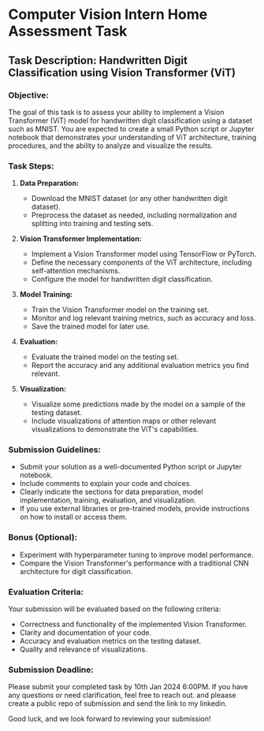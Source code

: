 # Computer Vision Intern Home Assessment Task

## Task Description: Handwritten Digit Classification using Vision Transformer (ViT)

### Objective:
The goal of this task is to assess your ability to implement a Vision Transformer (ViT) model for handwritten digit classification using a dataset such as MNIST. You are expected to create a small Python script or Jupyter notebook that demonstrates your understanding of ViT architecture, training procedures, and the ability to analyze and visualize the results.

### Task Steps:

1. **Data Preparation:**
   - Download the MNIST dataset (or any other handwritten digit dataset).
   - Preprocess the dataset as needed, including normalization and splitting into training and testing sets.

2. **Vision Transformer Implementation:**
   - Implement a Vision Transformer model using TensorFlow or PyTorch.
   - Define the necessary components of the ViT architecture, including self-attention mechanisms.
   - Configure the model for handwritten digit classification.

3. **Model Training:**
   - Train the Vision Transformer model on the training set.
   - Monitor and log relevant training metrics, such as accuracy and loss.
   - Save the trained model for later use.

4. **Evaluation:**
   - Evaluate the trained model on the testing set.
   - Report the accuracy and any additional evaluation metrics you find relevant.

5. **Visualization:**
   - Visualize some predictions made by the model on a sample of the testing dataset.
   - Include visualizations of attention maps or other relevant visualizations to demonstrate the ViT's capabilities.

### Submission Guidelines:
- Submit your solution as a well-documented Python script or Jupyter notebook.
- Include comments to explain your code and choices.
- Clearly indicate the sections for data preparation, model implementation, training, evaluation, and visualization.
- If you use external libraries or pre-trained models, provide instructions on how to install or access them.

### Bonus (Optional):
- Experiment with hyperparameter tuning to improve model performance.
- Compare the Vision Transformer's performance with a traditional CNN architecture for digit classification.

### Evaluation Criteria:
Your submission will be evaluated based on the following criteria:
- Correctness and functionality of the implemented Vision Transformer.
- Clarity and documentation of your code.
- Accuracy and evaluation metrics on the testing dataset.
- Quality and relevance of visualizations.

### Submission Deadline:
Please submit your completed task by 10th Jan 2024 6:00PM. If you have any questions or need clarification, feel free to reach out. and pleaase create a public repo of submission and send the link to my linkedin.

Good luck, and we look forward to reviewing your submission!
